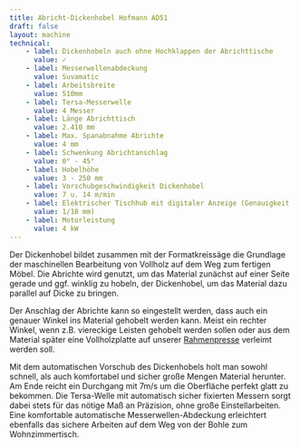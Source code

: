 ```yaml
---
title: Abricht-Dickenhobel Hofmann AD51
draft: false
layout: machine
technical:
    - label: Dickenhobeln auch ohne Hochklappen der Abrichttische
      value: ✓
    - label: Messerwellenabdeckung
      value: Suvamatic
    - label: Arbeitsbreite
      value: 510mm
    - label: Tersa-Messerwelle
      value: 4 Messer
    - label: Länge Abrichttisch
      value: 2.410 mm
    - label: Max. Spanabnahme Abrichte
      value: 4 mm
    - label: Schwenkung Abrichtanschlag
      value: 0° - 45°
    - label: Hobelhöhe
      value: 3 - 250 mm
    - label: Vorschubgeschwindigkeit Dickenhobel
      value: 7 u. 14 m/min
    - label: Elektrischer Tischhub mit digitaler Anzeige (Genauigkeit
      value: 1/10 mm)
    - label: Motorleistung
      value: 4 kW
---
```


Der Dickenhobel bildet zusammen mit der Formatkreissäge die Grundlage der maschinellen Bearbeitung von Vollholz auf dem Weg zum fertigen Möbel. Die Abrichte wird genutzt, um das Material zunächst auf einer Seite gerade und ggf. winklig zu hobeln, der Dickenhobel, um das Material dazu parallel auf Dicke zu bringen.

Der Anschlag der Abrichte kann so eingestellt werden, dass auch ein genauer Winkel ins Material gehobelt werden kann. Meist ein rechter Winkel, wenn z.B. viereckige Leisten gehobelt werden sollen oder aus dem Material später eine Vollholzplatte auf unserer [Rahmenpresse](./rahmenpresse/) verleimt werden soll.

Mit dem automatischen Vorschub des Dickenhobels holt man sowohl schnell, als auch komfortabel und sicher große Mengen Material herunter. Am Ende reicht ein Durchgang mit 7m/s um die Oberfläche perfekt glatt zu bekommen. Die Tersa-Welle mit automatisch sicher fixierten Messern sorgt dabei stets für das nötige Maß an Präzision, ohne große Einstellarbeiten. Eine komfortable automatische Messerwellen-Abdeckung erleichtert ebenfalls das sichere Arbeiten auf dem Weg von der Bohle zum Wohnzimmertisch.

